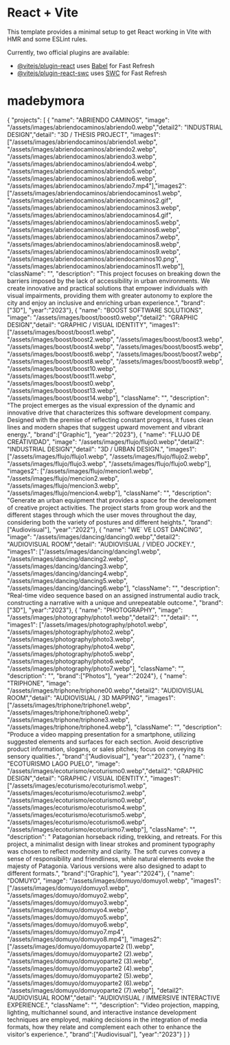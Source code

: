# React + Vite

This template provides a minimal setup to get React working in Vite with HMR and some ESLint rules.

Currently, two official plugins are available:

- [@vitejs/plugin-react](https://github.com/vitejs/vite-plugin-react/blob/main/packages/plugin-react/README.md) uses [Babel](https://babeljs.io/) for Fast Refresh
- [@vitejs/plugin-react-swc](https://github.com/vitejs/vite-plugin-react-swc) uses [SWC](https://swc.rs/) for Fast Refresh
# madebymora

{
    "projects": [
        { "name": "ABRIENDO CAMINOS", "image": "/assets/images/abriendocaminos/abriendo0.webp","detail2": "INDUSTRIAL DESIGN","detail": "3D / THESIS PROJECT", "images1": ["/assets/images/abriendocaminos/abriendo1.webp", "/assets/images/abriendocaminos/abriendo2.webp", "/assets/images/abriendocaminos/abriendo3.webp", "/assets/images/abriendocaminos/abriendo4.webp", "/assets/images/abriendocaminos/abriendo5.webp", "/assets/images/abriendocaminos/abriendo6.webp", "/assets/images/abriendocaminos/abriendo7.mp4"],"images2": ["/assets/images/abriendocaminos/abriendocaminos1.webp", "/assets/images/abriendocaminos/abriendocaminos2.gif", "/assets/images/abriendocaminos/abriendocaminos3.webp", "/assets/images/abriendocaminos/abriendocaminos4.gif", "/assets/images/abriendocaminos/abriendocaminos5.webp", "/assets/images/abriendocaminos/abriendocaminos6.webp", "/assets/images/abriendocaminos/abriendocaminos7.webp", "/assets/images/abriendocaminos/abriendocaminos8.webp", "/assets/images/abriendocaminos/abriendocaminos9.webp", "/assets/images/abriendocaminos/abriendocaminos10.png", "/assets/images/abriendocaminos/abriendocaminos11.webp"], "className": "", "description": "This project focuses on breaking down the barriers imposed by the lack of accessibility in urban environments. We create innovative and practical solutions that empower individuals with visual impairments, providing them with greater autonomy to explore the city and enjoy an inclusive and enriching urban experience.", "brand":["3D"], "year":"2023"},
        { "name": "BOOST SOFTWARE SOLUTIONS", "image": "/assets/images/boost/boost0.webp","detail2": "GRAPHIC DESIGN","detail": "GRAPHIC / VISUAL IDENTITY", "images1": ["/assets/images/boost/boost1.webp", "/assets/images/boost/boost2.webp", "/assets/images/boost/boost3.webp", "/assets/images/boost/boost4.webp", "/assets/images/boost/boost5.webp", "/assets/images/boost/boost6.webp", "/assets/images/boost/boost7.webp", "/assets/images/boost/boost8.webp", "/assets/images/boost/boost9.webp", "/assets/images/boost/boost10.webp", "/assets/images/boost/boost11.webp", "/assets/images/boost/boost0.webp", "/assets/images/boost/boost13.webp", "/assets/images/boost/boost14.webp"], "className": "", "description": "The project emerges as the visual expression of the dynamic and innovative drive that characterizes this software development company. Designed with the premise of reflecting constant progress, it fuses clean lines and modern shapes that suggest upward movement and vibrant energy.", "brand":["Graphic"], "year":"2023"},
        { "name": "FLUJO DE CREATIVIDAD", "image": "/assets/images/flujo/flujo0.webp","detail2": "INDUSTRIAL DESIGN","detail": "3D / URBAN DESIGN.", "images1": ["/assets/images/flujo/flujo1.webp", "/assets/images/flujo/flujo2.webp", "/assets/images/flujo/flujo3.webp", "/assets/images/flujo/flujo0.webp"], "images2": ["/assets/images/flujo/mencion1.webp", "/assets/images/flujo/mencion2.webp", "/assets/images/flujo/mencion3.webp", "/assets/images/flujo/mencion4.webp"], "className": "", "description": "Generate an urban equipment that provides a space for the development of creative project activities. The project starts from group work and the different stages through which the user moves throughout the day, considering both the variety of postures and different heights.", "brand":["Audiovisual"], "year":"2022"},
        { "name": "WE´ VE LOST DANCING", "image": "/assets/images/dancing/dancing0.webp","detail2": "AUDIOVISUAL ROOM","detail": "AUDIOVISUAL / VIDEO JOCKEY.", "images1": ["/assets/images/dancing/dancing1.webp", "/assets/images/dancing/dancing2.webp", "/assets/images/dancing/dancing3.webp", "/assets/images/dancing/dancing4.webp", "/assets/images/dancing/dancing5.webp", "/assets/images/dancing/dancing6.webp"], "className": "", "description": "Real-time video sequence based on an assigned instrumental audio track, constructing a narrative with a unique and unrepeatable outcome.", "brand":["3D"], "year":"2023"},
        { "name": "PHOTOGRAPHY", "image": "/assets/images/photography/photo1.webp","detail2": "","detail": "",  "images1": ["/assets/images/photography/photo1.webp", "/assets/images/photography/photo2.webp", "/assets/images/photography/photo3.webp", "/assets/images/photography/photo4.webp", "/assets/images/photography/photo5.webp", "/assets/images/photography/photo6.webp", "/assets/images/photography/photo7.webp"], "className": "", "description": "", "brand":["Photos"], "year":"2024"},
        { "name": "TRIPHONE", "image": "/assets/images/triphone/triphone00.webp","detail2": "AUDIOVISUAL ROOM","detail": "AUDIOVISUAL / 3D MAPPING", "images1": ["/assets/images/triphone/triphone1.webp", "/assets/images/triphone/triphone0.webp", "/assets/images/triphone/triphone3.webp", "/assets/images/triphone/triphone4.webp"], "className": "", "description": "Produce a video mapping presentation for a smartphone, utilizing suggested elements and surfaces for each section. Avoid descriptive product information, slogans, or sales pitches; focus on conveying its sensory qualities.", "brand":["Audiovisual"], "year":"2023"},
        { "name": "ECOTURISMO LAGO PUELO", "image": "/assets/images/ecoturismo/ecoturismo0.webp","detail2": "GRAPHIC DESIGN","detail": "GRAPHIC / VISUAL IDENTITY.", "images1": ["/assets/images/ecoturismo/ecoturismo1.webp", "/assets/images/ecoturismo/ecoturismo2.webp", "/assets/images/ecoturismo/ecoturismo0.webp", "/assets/images/ecoturismo/ecoturismo4.webp", "/assets/images/ecoturismo/ecoturismo5.webp", "/assets/images/ecoturismo/ecoturismo6.webp", "/assets/images/ecoturismo/ecoturismo7.webp"], "className": "", "description": " Patagonian horseback riding, trekking, and retreats. For this project, a minimalist design with linear strokes and prominent typography was chosen to reflect modernity and clarity. The soft curves convey a sense of responsibility and friendliness, while natural elements evoke the majesty of Patagonia. Various versions were also designed to adapt to different formats.", "brand":["Graphic"], "year":"2024"},
        { "name": "DOMUYO", "image": "/assets/images/domuyo/domuyo1.webp", "images1": ["/assets/images/domuyo/domuyo1.webp", "/assets/images/domuyo/domuyo2.webp", "/assets/images/domuyo/domuyo3.webp", "/assets/images/domuyo/domuyo4.webp", "/assets/images/domuyo/domuyo5.webp", "/assets/images/domuyo/domuyo6.webp", "/assets/images/domuyo/domuyo7.mp4", "/assets/images/domuyo/domuyo8.mp4"], "images2": ["/assets/images/domuyo/domuyoparte2 (1).webp", "/assets/images/domuyo/domuyoparte2 (2).webp", "/assets/images/domuyo/domuyoparte2 (3).webp", "/assets/images/domuyo/domuyoparte2 (4).webp", "/assets/images/domuyo/domuyoparte2 (5).webp", "/assets/images/domuyo/domuyoparte2 (6).webp", "/assets/images/domuyo/domuyoparte2 (7).webp"], "detail2": "AUDIOVISUAL ROOM","detail": "AUDIOVISUAL / IMMERSIVE INTERACTIVE EXPERIENCE.", "className": "", "description": "Video projection, mapping, lighting, multichannel sound, and interactive instance development techniques are employed, making decisions in the integration of media formats, how they relate and complement each other to enhance the visitor's experience.", "brand":["Audiovisual"], "year":"2023"}
   ]
}